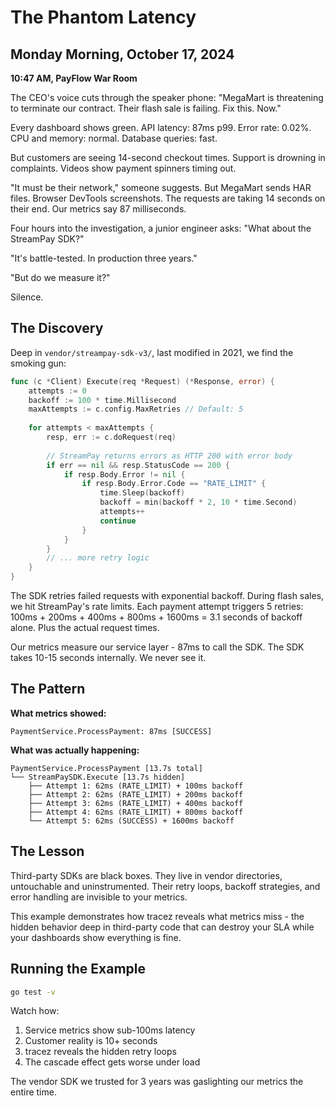 # The Phantom Latency

## Monday Morning, October 17, 2024

**10:47 AM, PayFlow War Room**

The CEO's voice cuts through the speaker phone: "MegaMart is threatening to terminate our contract. Their flash sale is failing. Fix this. Now."

Every dashboard shows green. API latency: 87ms p99. Error rate: 0.02%. CPU and memory: normal. Database queries: fast.

But customers are seeing 14-second checkout times. Support is drowning in complaints. Videos show payment spinners timing out.

"It must be their network," someone suggests. But MegaMart sends HAR files. Browser DevTools screenshots. The requests are taking 14 seconds on their end. Our metrics say 87 milliseconds.

Four hours into the investigation, a junior engineer asks: "What about the StreamPay SDK?"

"It's battle-tested. In production three years."

"But do we measure it?"

Silence.

## The Discovery

Deep in `vendor/streampay-sdk-v3/`, last modified in 2021, we find the smoking gun:

```go
func (c *Client) Execute(req *Request) (*Response, error) {
    attempts := 0
    backoff := 100 * time.Millisecond
    maxAttempts := c.config.MaxRetries // Default: 5
    
    for attempts < maxAttempts {
        resp, err := c.doRequest(req)
        
        // StreamPay returns errors as HTTP 200 with error body
        if err == nil && resp.StatusCode == 200 {
            if resp.Body.Error != nil {
                if resp.Body.Error.Code == "RATE_LIMIT" {
                    time.Sleep(backoff)
                    backoff = min(backoff * 2, 10 * time.Second)
                    attempts++
                    continue
                }
            }
        }
        // ... more retry logic
    }
}
```

The SDK retries failed requests with exponential backoff. During flash sales, we hit StreamPay's rate limits. Each payment attempt triggers 5 retries: 100ms + 200ms + 400ms + 800ms + 1600ms = 3.1 seconds of backoff alone. Plus the actual request times.

Our metrics measure our service layer - 87ms to call the SDK. The SDK takes 10-15 seconds internally. We never see it.

## The Pattern

**What metrics showed:**
```
PaymentService.ProcessPayment: 87ms [SUCCESS]
```

**What was actually happening:**
```
PaymentService.ProcessPayment [13.7s total]
└── StreamPaySDK.Execute [13.7s hidden]
    ├── Attempt 1: 62ms (RATE_LIMIT) + 100ms backoff
    ├── Attempt 2: 62ms (RATE_LIMIT) + 200ms backoff
    ├── Attempt 3: 62ms (RATE_LIMIT) + 400ms backoff
    ├── Attempt 4: 62ms (RATE_LIMIT) + 800ms backoff
    └── Attempt 5: 62ms (SUCCESS) + 1600ms backoff
```

## The Lesson

Third-party SDKs are black boxes. They live in vendor directories, untouchable and uninstrumented. Their retry loops, backoff strategies, and error handling are invisible to your metrics.

This example demonstrates how tracez reveals what metrics miss - the hidden behavior deep in third-party code that can destroy your SLA while your dashboards show everything is fine.

## Running the Example

```bash
go test -v
```

Watch how:
1. Service metrics show sub-100ms latency
2. Customer reality is 10+ seconds
3. tracez reveals the hidden retry loops
4. The cascade effect gets worse under load

The vendor SDK we trusted for 3 years was gaslighting our metrics the entire time.